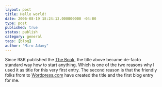 ```yaml
---
layout: post
title: Hello world!
date: 2006-08-19 18:24:13.000000000 -04:00
type: post
published: true
status: publish
category: general
tags: [blog]
author: "Miro Adamy"
---
```

<p>Since R&amp;K published the <a href="http://cm.bell-labs.com/cm/cs/cbook/" title="The C Programming Language, Second Edition">The Book</a>, the title above became de-facto standard way how to start anything. Which is one of the two reasons why I used it as title for this very first entry. The second reason is that the friendly folks from to <a href="http://wordpress.com/">Wordpress.com</a> have created the title and the first blog entry for me.</p>
